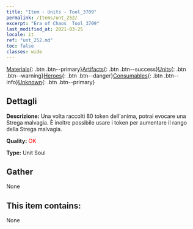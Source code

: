 ```yaml
---
title: "Item - Units - Tool_3709"
permalink: /Items/unt_252/
excerpt: "Era of Chaos  Tool_3709"
last_modified_at: 2021-03-25
locale: it
ref: "unt_252.md"
toc: false
classes: wide
---
```

 [Materials](/it/Items/){: .btn .btn--primary}[Artifacts](/it/Items/Artifacts/){: .btn .btn--success}[Units](/it/Items/Units/){: .btn .btn--warning}[Heroes](/it/Items/Heroes/){: .btn .btn--danger}[Consumables](/it/Items/Consumables/){: .btn .btn--info}[Unknown](/it/Items/Unknown/){: .btn .btn--primary}

## Dettagli
 **Descrizione:** Una volta raccolti 80 token dell'anima, potrai evocare una Strega malvagia. È inoltre possibile usare i token per aumentare il rango della Strega malvagia.

 **Quality:** <span style="color: #FF0000">OK</span>

 **Type:** Unit Soul

## Gather

  None

## This item contains:

  None

